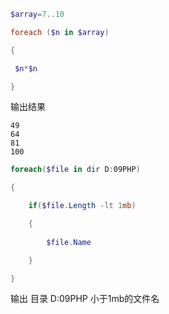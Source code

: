 ```powershell
$array=7..10

foreach ($n in $array)

{

 $n*$n

}

```

输出结果
```
49
64
81
100
```

```powershell
foreach($file in dir D:09PHP)

{

    if($file.Length -lt 1mb)

    {
    
        $file.Name

    }

}
```

输出 目录 D:09PHP 小于1mb的文件名

